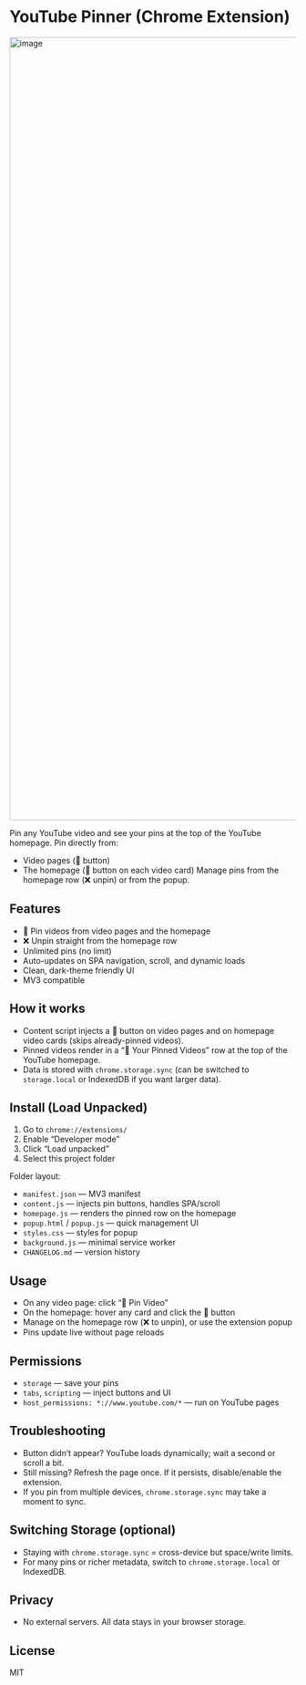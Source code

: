 # YouTube Pinner (Chrome Extension)

<img width="2872" height="1374" alt="image" src="https://github.com/user-attachments/assets/3e37739e-33fe-4e51-b01a-ad335c031335" />

Pin any YouTube video and see your pins at the top of the YouTube homepage. Pin directly from:
- Video pages (📌 button)
- The homepage (📌 button on each video card)
Manage pins from the homepage row (❌ unpin) or from the popup.

## Features
- 📌 Pin videos from video pages and the homepage
- ❌ Unpin straight from the homepage row
- Unlimited pins (no limit)
- Auto-updates on SPA navigation, scroll, and dynamic loads
- Clean, dark-theme friendly UI
- MV3 compatible

## How it works
- Content script injects a 📌 button on video pages and on homepage video cards (skips already-pinned videos).
- Pinned videos render in a “📌 Your Pinned Videos” row at the top of the YouTube homepage.
- Data is stored with `chrome.storage.sync` (can be switched to `storage.local` or IndexedDB if you want larger data).

## Install (Load Unpacked)
1. Go to `chrome://extensions/`
2. Enable “Developer mode”
3. Click “Load unpacked”
4. Select this project folder

Folder layout:
- `manifest.json` — MV3 manifest
- `content.js` — injects pin buttons, handles SPA/scroll
- `homepage.js` — renders the pinned row on the homepage
- `popup.html` / `popup.js` — quick management UI
- `styles.css` — styles for popup
- `background.js` — minimal service worker
- `CHANGELOG.md` — version history

## Usage
- On any video page: click “📌 Pin Video”
- On the homepage: hover any card and click the 📌 button
- Manage on the homepage row (❌ to unpin), or use the extension popup
- Pins update live without page reloads

## Permissions
- `storage` — save your pins
- `tabs`, `scripting` — inject buttons and UI
- `host_permissions: *://www.youtube.com/*` — run on YouTube pages

## Troubleshooting
- Button didn’t appear? YouTube loads dynamically; wait a second or scroll a bit.
- Still missing? Refresh the page once. If it persists, disable/enable the extension.
- If you pin from multiple devices, `chrome.storage.sync` may take a moment to sync.

## Switching Storage (optional)
- Staying with `chrome.storage.sync` = cross-device but space/write limits.
- For many pins or richer metadata, switch to `chrome.storage.local` or IndexedDB.

## Privacy
- No external servers. All data stays in your browser storage.

## License
MIT
